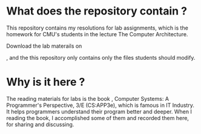 # What does the repository contain ?

This repository contains my resolutions for lab assignments, which is the homework for CMU's students in the lecture The Computer Architecture.

Download the lab materails on 

[the CSAPP website]: http://csapp.cs.cmu.edu/3e/labs.html	"the CSAPP website"

, and the this repository only contains only the files students should modify.



# Why is it here ?

The reading materials for labs is the book , Computer Systems: A Programmer's Perspective, 3/E (CS:APP3e), which is famous in IT Industry. It helps programmers understand their program better and deeper. When I reading the book, I accomplished some of them and recorded them here, for sharing and discussing.